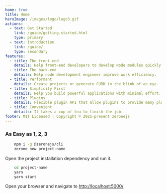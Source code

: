 ```yaml
---
home: true
title: Home
heroImage: /images/logo/logo3.gif
actions:
  - text: Get Started
    link: /guide/getting-started.html
    type: primary
  - text: Introduction
    link: /guide/
    type: secondary
features:
  - title: The front-end
    details: Help front-end developers to develop Node modules quickly.
  - title: The back-end
    details: Help node development engineer improve work efficiency.
  - title: Performant
    details: Create projects or generate CURD in the blink of an eye.
  - title: Simplicity First
    details: Help you build powerful applications with minimal effort.
  - title: Plugins
    details: Flexible plugin API that allow plugins to provide many plug-and-play modules for your services.
  - title: Convenient
    details: It takes a cup of tea to finish the job.
footer: MIT Licensed | Copyright © 2021-present zeronejs
---
```


### As Easy as 1, 2, 3

```bash
    npm i -g @zeronejs/cli
    zerone new project-name
```

Open the project installation dependency and run it.

```bash
    cd project-name
    yarn
    yarn start
```

Open your browser and navigate to [http://localhost:5000/](http://localhost:5000/) 

